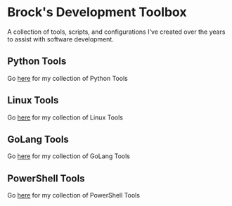 # Brock's Development Toolbox
A collection of tools, scripts, and configurations I've created over the years to assist with software development.

## Python Tools
Go [here](Python) for my collection of Python Tools

## Linux Tools
Go [here](Linux) for my collection of Linux Tools

## GoLang Tools
Go [here](GoLang) for my collection of GoLang Tools

## PowerShell Tools
Go [here](PowerShell) for my collection of PowerShell Tools